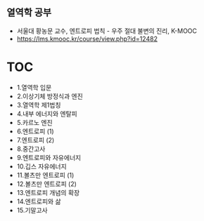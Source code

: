 ## 열역학 공부
- 서울대 황농문 교수, 엔트로피 법칙 - 우주 절대 불변의 진리, K-MOOC
- https://lms.kmooc.kr/course/view.php?id=12482

# TOC
- 1.열역학 입문
- 2.이상기체 방정식과 엔진
- 3.열역학 제1법칭
- 4.내부 에너지와 엔탈피
- 5.카르노 엔진
- 6.엔트로피 (1)
- 7.엔트로피 (2)
- 8.중간고사
- 9.엔트로피와 자유에너지
- 10.깁스 자유에너지
- 11.볼츠만 엔트로피 (1)
- 12.볼츠만 엔트로피 (2)
- 13.엔트로피 개념의 확장
- 14.엔트로피와 삶
- 15.기말고사








